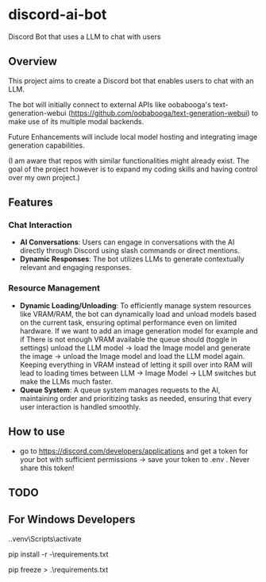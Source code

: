 # discord-ai-bot

Discord Bot that uses a LLM to chat with users

## Overview

This project aims to create a Discord bot that enables users to chat with an LLM.

The bot will initially connect to external APIs like oobabooga's text-generation-webui (<https://github.com/oobabooga/text-generation-webui>) to make use of its multiple modal backends.

Future Enhancements will include local model hosting and integrating image generation capabilities.

(I am aware that repos with similar functionalities might already exist. The goal of the project however is to expand my coding skills and having control over my own project.)

## Features

### Chat Interaction

- **AI Conversations**: Users can engage in conversations with the AI directly through Discord using slash commands or direct mentions.
- **Dynamic Responses**: The bot utilizes LLMs to generate contextually relevant and engaging responses.

### Resource Management

- **Dynamic Loading/Unloading**: To efficiently manage system resources like VRAM/RAM, the bot can dynamically load and unload models based on the current task, ensuring optimal performance even on limited hardware. If we want to add an image generation model for example and if There is not enough VRAM available the queue should (toggle in settings) unload the LLM model -> load the Image model and generate the image -> unload the Image model and load the LLM model again. Keeping everything in VRAM instead of letting it spill over into RAM will lead to loading times between LLM -> Image Model -> LLM switches but make the LLMs much faster.
- **Queue System**: A queue system manages requests to the AI, maintaining order and prioritizing tasks as needed, ensuring that every user interaction is handled smoothly.

## How to use

- go to <https://discord.com/developers/applications> and get a token for your bot with sufficient permissions -> save your token to .env . Never share this token!

## TODO

## For Windows Developers

.\.venv\Scripts\activate

pip install -r -\requirements.txt

pip freeze > .\requirements.txt
